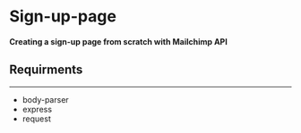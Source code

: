 # Sign-up-page
<h4>Creating a sign-up page from scratch with Mailchimp API</h4>

<h2>Requirments</h2>
<hr></hr>
<ul>
  <li>body-parser</li>
  <li>express</li>
  <li>request</li>
</ul>

